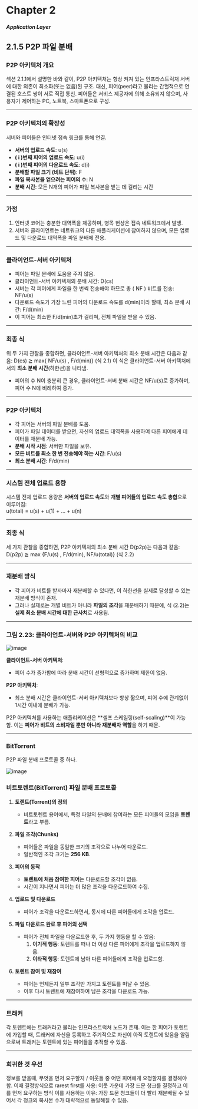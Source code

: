 # Chapter 2
##### Application Layer

## 2.1.5 P2P 파일 분배

### **P2P 아키텍처 개요**  
섹션 2.1.1에서 설명한 바와 같이, P2P 아키텍처는 항상 켜져 있는 인프라스트럭처 서버에 대한 의존이 최소화(또는 없음)된 구조. 대신, 피어(peer)라고 불리는 간헐적으로 연결된 호스트 쌍이 서로 직접 통신.
피어들은 서비스 제공자에 의해 소유되지 않으며, 사용자가 제어하는 PC, 노트북, 스마트폰으로 구성.

---

### **P2P 아키텍처의 확장성**  

서버와 피어들은 인터넷 접속 링크를 통해 연결.

- **서버의 업로드 속도**: u(s)
- **\( i \)번째 피어의 업로드 속도**: u(i)  
- **\( i \)번째 피어의 다운로드 속도**: d(i)
- **분배할 파일 크기 (비트 단위)**: F
- **파일 복사본을 얻으려는 피어의 수**: N
- **분배 시간**: 모든 N개의 피어가 파일 복사본을 받는 데 걸리는 시간  

---

### **가정**  
1. 인터넷 코어는 충분한 대역폭을 제공하며, 병목 현상은 접속 네트워크에서 발생.  
2. 서버와 클라이언트는 네트워크의 다른 애플리케이션에 참여하지 않으며, 모든 업로드 및 다운로드 대역폭을 파일 분배에 전용.

---

### **클라이언트-서버 아키텍처**

- 피어는 파일 분배에 도움을 주지 않음.
- 클라이언트-서버 아키텍처의 분배 시간: D(cs) 
- 서버는 각 피어에게 파일을 한 번씩 전송해야 하므로 총 ( NF ) 비트를 전송: NF/u(s)
- 다운로드 속도가 가장 느린 피어의 다운로드 속도를 d(min)이라 할때, 최소 분배 시간: F/d(min)
- 이 피어는 최소한 F/d(min)초가 걸리며, 전체 파일을 받을 수 있음.

---

### **최종 식**  
위 두 가지 관찰을 종합하면, 클라이언트-서버 아키텍처의 최소 분배 시간은 다음과 같음: D(cs) ≧ max{ NF/u(s) , F/d(min)} (식 2.1)
이 식은 클라이언트-서버 아키텍처에서의 **최소 분배 시간**(하한선)을 나타냄.

- 피어의 수 N이 충분히 큰 경우, 클라이언트-서버 분배 시간은 NF/u(s)로 증가하며, 피어 수 N에 비례하여 증가.

---

### **P2P 아키텍처**

- 각 피어는 서버의 파일 분배를 도움.
- 피어가 파일 데이터를 받으면, 자신의 업로드 대역폭을 사용하여 다른 피어에게 데이터를 재분배 가능.
- **분배 시작 시점**: 서버만 파일을 보유.  
- **모든 비트를 최소 한 번 전송해야 하는 시간**: F/u(s)
- **최소 분배 시간**: F/d(min)

---

### **시스템 전체 업로드 용량**  
시스템 전체 업로드 용량은 **서버의 업로드 속도**와 **개별 피어들의 업로드 속도 총합**으로 이루어짐:  
u(total) = u(s) + u(1) + ... + u(n)

---

### **최종 식**  
세 가지 관찰을 종합하면, P2P 아키텍처의 최소 분배 시간 D(p2p)는 다음과 같음: D(p2p) ≧ max {F/u(s) , F/d(min), NF/u(total)} (식 2.2)

---

### **재분배 방식**  
- 각 피어가 비트를 받자마자 재분배할 수 있다면, 이 하한선을 실제로 달성할 수 있는 재분배 방식이 존재.  
- 그러나 실제로는 개별 비트가 아니라 **파일의 조각**을 재분배하기 때문에, 식 (2.2)는 **실제 최소 분배 시간에 대한 근사치**로 사용됨.

---

### **그림 2.23: 클라이언트-서버와 P2P 아키텍처의 비교**  

![image](https://github.com/user-attachments/assets/e2c327c7-b0e8-4c5d-bcb0-a8b4242307bb)


**클라이언트-서버 아키텍처**:  
- 피어 수가 증가함에 따라 분배 시간이 선형적으로 증가하며 제한이 없음.  

**P2P 아키텍처**:  
- 최소 분배 시간은 클라이언트-서버 아키텍처보다 항상 짧으며, 피어 수에 관계없이 1시간 이내에 분배가 가능.  

P2P 아키텍처를 사용하는 애플리케이션은 **셀프 스케일링(self-scaling)**이 가능함. 이는 **피어가 비트의 소비자일 뿐만 아니라 재분배자 역할**을 하기 때문.

---

### **BitTorrent**
P2P 파일 분배 프로토콜 중 하나.

![image](https://github.com/user-attachments/assets/25ef7483-f087-4803-b2d4-08a69a56098a)

### **비트토렌트(BitTorrent) 파일 분배 프로토콜**

1. **토렌트(Torrent)의 정의**  
   - 비트토렌트 용어에서, 특정 파일의 분배에 참여하는 모든 피어들의 모임을 **토렌트**라고 부름.

2. **파일 조각(Chunks)**  
   - 피어들은 파일을 동일한 크기의 조각으로 나누어 다운로드.  
   - 일반적인 조각 크기는 **256 KB**.

3. **피어의 동작**  
   - **토렌트에 처음 참여한 피어**는 다운로드할 조각이 없음.  
   - 시간이 지나면서 피어는 더 많은 조각을 다운로드하여 수집.  

4. **업로드 및 다운로드**  
   - 피어가 조각을 다운로드하면서, 동시에 다른 피어들에게 조각을 업로드.

5. **파일 다운로드 완료 후 피어의 선택**  
   - 피어가 전체 파일을 다운로드한 후, 두 가지 행동을 할 수 있음:
     1. **이기적 행동**: 토렌트를 떠나 더 이상 다른 피어에게 조각을 업로드하지 않음.  
     2. **이타적 행동**: 토렌트에 남아 다른 피어들에게 조각을 업로드함.

6. **토렌트 참여 및 재참여**  
   - 피어는 언제든지 일부 조각만 가지고 토렌트를 떠날 수 있음.  
   - 이후 다시 토렌트에 재참여하여 남은 조각을 다운로드 가능.

---

### **트래커**
각 토렌트에는 트래커라고 불리는 인프라스트럭쳐 노드가 존재.
이는 한 피어가 토렌트에 가입할 때, 트래커에 자신을 등록하고 주기적으로 자신이 아직 토렌트에 있음을 알림으로써 트래커는 토렌트에 있는 피어들을 추적할 수 있음.

---

### **희귀한 것 우선**
정보를 받을때, 무엇을 먼저 요구할지 / 이웃들 중 어떤 피어에게 요청할지를 결정해야 함.
이때 결정방식으로 rarest first를 사용: 이웃 가운데 가장 드문 청크를 결정하고 이를 먼저 요구하는 방식
이를 사용하는 이유: 가장 드문 청크들이 더 빨리 재분배될 수 있어서 각 청크의 복사본 수가 대략적으로 동일해질 수 있음.

